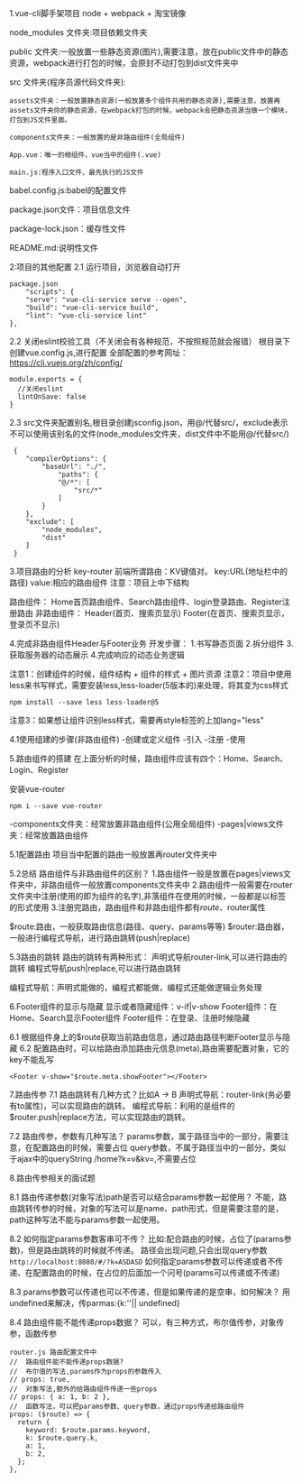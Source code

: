 1.vue-cli脚手架项目
node + webpack + 淘宝镜像

node_modules 文件夹:项目依赖文件夹

public 文件夹:一般放置一些静态资源(图片),需要注意，放在public文件中的静态资源，webpack进行打包的时候，会原封不动打包到dist文件夹中

src 文件夹(程序员源代码文件夹):

    assets文件夹：一般放置静态资源(一般放置多个组件共用的静态资源),需要注意，放置再assets文件夹你的静态资源，在webpack打包的时候，webpack会把静态资源当做一个模块，打包到JS文件里面。

    components文件夹：一般放置的是非路由组件(全局组件)

    App.vue：唯一的根组件，vue当中的组件(.vue)

    main.js:程序入口文件，最先执行的JS文件

babel.config.js:babel的配置文件

package.json文件：项目信息文件

package-lock.json：缓存性文件

README.md:说明性文件

2:项目的其他配置
2.1 运行项目，浏览器自动打开
```
package.json
    "scripts": {
    "serve": "vue-cli-service serve --open",
    "build": "vue-cli-service build",
    "lint": "vue-cli-service lint"
},
```

2.2 关闭eslint校验工具（不关闭会有各种规范，不按照规范就会报错）
根目录下创建vue.config.js,进行配置
全部配置的参考网址：https://cli.vuejs.org/zh/config/
```
module.exports = {
  //关闭eslint
  lintOnSave: false
}
```

2.3 src文件夹配置别名,根目录创建jsconfig.json，用@/代替src/，exclude表示不可以使用该别名的文件(node_modules文件夹，dist文件中不能用@/代替src/)
```
 {
    "compilerOptions": {
        "baseUrl": "./",
            "paths": {
            "@/*": [
                "src/*"
            ]
        }
    },
    "exclude": [
        "node_modules",
        "dist"
    ]
 }
```

3.项目路由的分析
key-router
前端所谓路由：KV键值对。
key:URL(地址栏中的路径)
value:相应的路由组件
注意：项目上中下结构

路由组件：
Home首页路由组件、Search路由组件、login登录路由、Register注册路由
非路由组件：
Header(首页、搜索页显示)
Footer(在首页、搜索页显示，登录页不显示)

4.完成非路由组件Header与Footer业务
开发步骤：
1.书写静态页面
2.拆分组件
3.获取服务器的动态展示
4.完成响应的动态业务逻辑

注意1：创建组件的时候，组件结构 + 组件的样式 + 图片资源
注意2：项目中使用less来书写样式，需要安装less,less-loader(5版本的)来处理，将其变为css样式
```
npm install --save less less-loader@5
```
注意3：如果想让组件识别less样式，需要再style标签的上加lang="less"

4.1使用组建的步骤(非路由组件)
-创建或定义组件
-引入
-注册
-使用

5.路由组件的搭建
在上面分析的时候，路由组件应该有四个：Home、Search、Login、Register

安装vue-router
```
npm i --save vue-router
```

-components文件夹：经常放置非路由组件(公用全局组件)
-pages|views文件夹：经常放置路由组件

5.1配置路由
项目当中配置的路由一般放置再router文件夹中

5.2总结
路由组件与非路由组件的区别？
1.路由组件一般是放置在pages|views文件夹中，非路由组件一般放置components文件夹中
2.路由组件一般需要在router文件夹中注册(使用的即为组件的名字),非落组件在使用的时候，一般都是以标签的形式使用
3.注册完路由，路由组件和非路由组件都有$route、$router属性

$route:路由，一般获取路由信息(路径、query、params等等)
$router:路由器，一般进行编程式导航，进行路由跳转(push|replace)

5.3路由的跳转
路由的跳转有两种形式：
声明式导航router-link,可以进行路由的跳转
编程式导航push|replace,可以进行路由跳转

编程式导航：声明式能做的，编程式都能做，编程式还能做逻辑业务处理

6.Footer组件的显示与隐藏
显示或者隐藏组件：v-if|v-show
Footer组件：在Home、Search显示Footer组件
Footer组件：在登录、注册时候隐藏

6.1 根据组件身上的$route获取当前路由信息，通过路由路径判断Footer显示与隐藏
6.2 配置路由时，可以给路由添加路由元信息(meta),路由需要配置对象，它的key不能乱写

```<Footer v-show="$route.meta.showFooter"></Footer>```

7.路由传参
7.1 路由跳转有几种方式？比如A -> B
声明式导航：router-link(务必要有to属性)，可以实现路由的跳转。
编程式导航：利用的是组件的$router.push|replace方法，可以实现路由的跳转。

7.2 路由传参，参数有几种写法？
params参数，属于路径当中的一部分，需要注意，在配置路由的时候，需要占位
query参数，不属于路径当中的一部分，类似于ajax中的queryString /home?k=v&kv=,不需要占位

8.路由传参相关的面试题

8.1 路由传递参数(对象写法)path是否可以结合params参数一起使用？
不能，路由跳转传参的时候，对象的写法可以是name、path形式，但是需要注意的是，path这种写法不能与params参数一起使用。

8.2 如何指定params参数客串可不传？
比如:配合路由的时候，占位了(params参数)，但是路由跳转的时候就不传递。
路径会出现问题,只会出现query参数
```http://localhost:8080/#/?k=ASDASD```
如何指定params参数可以传递或者不传递、在配置路由的时候，在占位的后面加一个问号(params可以传递或不传递)

8.3 params参数可以传递也可以不传递，但是如果传递的是空串，如何解决？
用undefined来解决，传parmas:{k:''|| undefined}

8.4 路由组件能不能传递props数据？
可以，有三种方式，布尔值传参，对象传参，函数传参
```
router.js 路由配置文件中
//  路由组件能不能传递props数据?
//  布尔值的写法,params作为props的参数传入
// props: true,
//  对象写法,额外的给路由组件传递一些props
// props: { a: 1, b: 2 },
//  函数写法，可以把params参数、query参数，通过props传递给路由组件
props: ($route) => {
  return {
    keyword: $route.params.keyword,
    k: $route.query.k,
    a: 1,
    b: 2,
  };
},
```